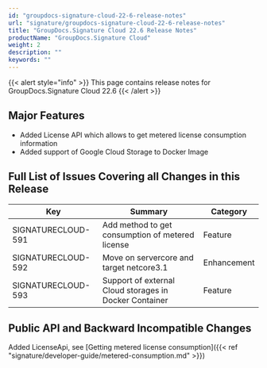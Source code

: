 ```yaml
---
id: "groupdocs-signature-cloud-22-6-release-notes"
url: "signature/groupdocs-signature-cloud-22-6-release-notes"
title: "GroupDocs.Signature Cloud 22.6 Release Notes"
productName: "GroupDocs.Signature Cloud"
weight: 2
description: ""
keywords: ""
---
```


{{< alert style="info" >}}
This page contains release notes for GroupDocs.Signature Cloud 22.6
{{< /alert >}}

## Major Features ##

* Added License API which allows to get metered license consumption information
* Added support of Google Cloud Storage to Docker Image

## Full List of Issues Covering all Changes in this Release ##

|Key|Summary|Category
|---|---|---
|SIGNATURECLOUD-591|Add method to get consumption of metered license|Feature
|SIGNATURECLOUD-592|Move on servercore and target netcore3.1|Enhancement
|SIGNATURECLOUD-593|Support of external Cloud storages in Docker Container|Feature

## Public API and Backward Incompatible Changes ##

Added LicenseApi, see
[Getting metered license consumption]({{< ref "signature/developer-guide/metered-consumption.md" >}})
